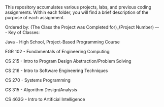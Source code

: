 This repository accumulates various projects, labs, and previous coding assignments.
Within each folder, you will find a brief description of the purpose of each assignment.

Ordered by: (The Class the Project was Completed for)_(Project Number) ---
Key of Classes:

Java - High School, Project-Based Programming Course

EGR 102 - Fundamentals of Engineering Computing

CS 215 - Intro to Program Design Abstraction/Problem Solving

CS 216 - Intro to Software Engineering Techniques

CS 270 - Systems Programming

CS 315 - Algorithm Design/Analysis

CS 463G - Intro to Artificial Intelligence
